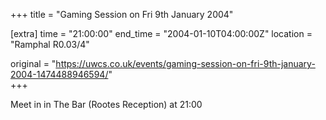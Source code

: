 +++
title = "Gaming Session on Fri 9th January 2004"

[extra]
time = "21:00:00"
end_time = "2004-01-10T04:00:00Z"
location = "Ramphal R0.03/4"

original = "https://uwcs.co.uk/events/gaming-session-on-fri-9th-january-2004-1474488946594/"    
+++

Meet in in The Bar (Rootes Reception) at 21:00


